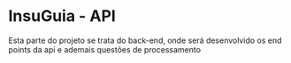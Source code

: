 # InsuGuia - API
Esta parte do projeto se trata do back-end, onde será desenvolvido os end points da api e ademais questões de processamento
